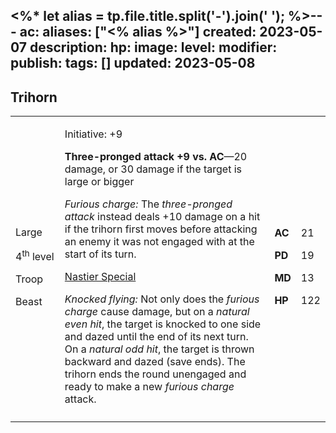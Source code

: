 <%* let alias = tp.file.title.split('-').join(' '); %>---
ac: 
aliases: ["<% alias %>"]
created: 2023-05-07
description: 
hp: 
image: 
level: 
modifier: 
publish: 
tags: []
updated: 2023-05-08
---

## Trihorn

<table>
<colgroup>
<col style="width: 16%" />
<col style="width: 71%" />
<col style="width: 5%" />
<col style="width: 6%" />
</colgroup>
<tbody>
<tr class="odd">
<td><p>Large</p>
<p>4<sup>th</sup> level</p>
<p>Troop</p>
<p>Beast</p></td>
<td><p>Initiative: +9</p>
<p><strong>Three-pronged attack +9 vs. AC</strong>—20 damage, or 30
damage if the target is large or bigger</p>
<p><em>Furious charge:</em> The <em>three-pronged attack</em> instead
deals +10 damage on a hit if the trihorn first moves before attacking an
enemy it was not engaged with at the start of its turn.</p>
<p><u>Nastier Special</u></p>
<p><em>Knocked flying:</em> Not only does the <em>furious charge</em>
cause damage, but on a <em>natural even hit</em>, the target is knocked
to one side and dazed until the end of its next turn. On a <em>natural
odd hit</em>, the target is thrown backward and dazed (save ends). The
trihorn ends the round unengaged and ready to make a new <em>furious
charge</em> attack.</p></td>
<td><p><strong>AC</strong></p>
<p><strong>PD</strong></p>
<p><strong>MD</strong></p>
<p><strong>HP</strong></p></td>
<td><p>21</p>
<p>19</p>
<p>13</p>
<p>122</p></td>
</tr>
<tr class="even">
<td></td>
<td></td>
<td></td>
<td></td>
</tr>
</tbody>
</table>

